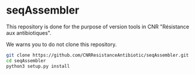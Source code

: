 # seqAssembler

This repository is done for the purpose of version tools in CNR "Résistance aux antibiotiques".



We warns you to do not clone this repository.


```bash
git clone https://github.com/CNRResistanceAntibiotic/seqAssembler.git
cd seqAssembler
python3 setup.py install
```

